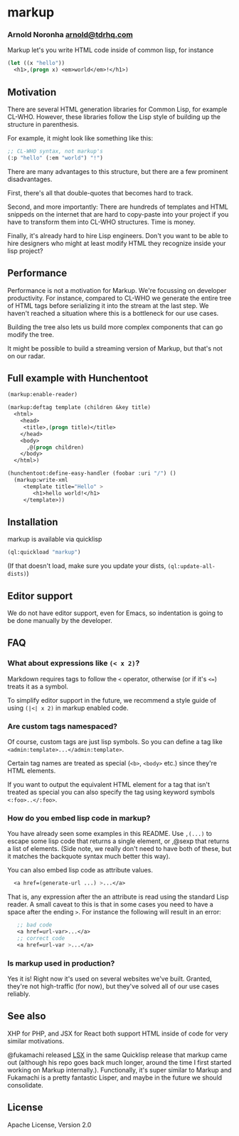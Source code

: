 # markup
### Arnold Noronha <arnold@tdrhq.com>

Markup let's you write HTML code inside of common lisp, for instance

```lisp
(let ((x "hello"))
  <h1>,(progn x) <em>world</em>!</h1>)
```

## Motivation

There are several HTML generation libraries for Common Lisp, for
example CL-WHO. However, these libraries follow the Lisp style of
building up the structure in parenthesis.

For example, it might look like something like this:


```lisp
;; CL-WHO syntax, not markup's
(:p "hello" (:em "world") "!")
```

There are many advantages to this structure, but there are a few
prominent disadvantages.

First, there's all that double-quotes that becomes hard to track.

Second, and more importantly: There are hundreds of templates and HTML
snippeds on the internet that are hard to copy-paste into your project
if you have to transform them into CL-WHO structures. Time is money.

Finally, it's already hard to hire Lisp engineers. Don't you want to
be able to hire designers who might at least modify HTML they
recognize inside your lisp project?

## Performance

Performance is not a motivation for Markup. We're focussing on
developer productivity. For instance, compared to CL-WHO we generate
the entire tree of HTML tags before serializing it into the stream at
the last step. We haven't reached a situation where this is a
bottleneck for our use cases.

Building the tree also lets us build more complex components that can
go modify the tree.

It might be possible to build a streaming version of Markup, but
that's not on our radar.

## Full example with Hunchentoot

```lisp
(markup:enable-reader)

(markup:deftag template (children &key title)
  <html>
    <head>
     <title>,(progn title)</title>
    </head>
    <body>
      ,@(progn children)
    </body>
  </html>)

(hunchentoot:define-easy-handler (foobar :uri "/") ()
  (markup:write-xml
     <template title="Hello" >
        <h1>hello world!</h1>
     </template>))
```

## Installation

markup is available via quicklisp

```lisp
(ql:quickload "markup")
```

(If that doesn't load, make sure you update your dists, `(ql:update-all-dists)`)

## Editor support

We do not have editor support, even for Emacs, so indentation is going
to be done manually by the developer.

## FAQ

### What about expressions like `(< x 2)`?

Markdown requires tags to follow the `<` operator, otherwise (or if it's `<=`) treats it as a symbol.

To simplify editor support in the future, we recommend a style guide of using `(|<| x 2)` in markup enabled code.

### Are custom tags namespaced?

Of course, custom tags are just lisp symbols. So you can define a tag like `<admin:template>...</admin:template>`.

Certain tag names are treated as special (`<b>`, `<body>` etc.) since they're HTML elements.

If you want to output the equivalent HTML element for a tag that isn't
treated as special you can also specify the tag using keyword symbols `<:foo>..</:foo>`.

### How do you embed lisp code in markup?

You have already seen some examples in this README. Use `,(...)` to
escape some lisp code that returns a single element, or ,@sexp that
returns a list of elements. (Side note, we really don't need to have
both of these, but it matches the backquote syntax much better this
way).

You can also embed lisp code as attribute values.

```lisp
  <a href=(generate-url ...) >...</a>
```

That is, any expression after the an attribute is read using the
standard Lisp reader. A small caveat to this is that in some cases you need to have a space after the ending `>`. For instance the following will result in an error:

```lisp
   ;; bad code
   <a href=url-var>...</a>
   ;; correct code
   <a href=url-var >...</a>
```

### Is markup used in production?

Yes it is! Right now it's used on several websites we've built. Granted, they're not high-traffic (for now), but they've solved all of our use cases reliably.

## See also

XHP for PHP, and JSX for React both support HTML inside of code for very similar
motivations.

@fukamachi released [LSX](https://github.com/fukamachi/lsx) in the
same Quicklisp release that markup came out (although his repo goes
back much longer, around the time I first started working on Markup
internally.). Functionally, it's super similar to Markup and Fukamachi
is a pretty fantastic Lisper, and maybe in the future we should
consolidate.

## License

Apache License, Version 2.0
